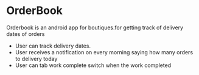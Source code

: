 # OrderBook
Orderbook is an android app for boutiques.for getting track of delivery dates of orders
* User can track delivery dates.
* User receives a notification on every morning saying how many orders to delivery today
* User can tab work complete switch when the work completed 

